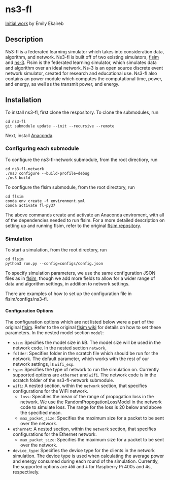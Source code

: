 # ns3-fl

[Initial work](https://github.com/eekaireb/ns3-fl) by Emily Ekaireb

## Description 
Ns3-fl is a federated learning simulator which takes into consideration data, algorithm, and network. Ns3-fl is built off of two existing simulators, [flsim](https://github.com/iQua/flsim) and [ns-3](https://www.nsnam.org). Flsim is the federated learning simulator, which simulates data and algorithm over an ideal network. Ns-3 is an open source discrete event network simulator, created for research and educational use. 
Ns3-fl also contains an power module which computes the computational time, power, and energy, as well as the transmit power, and energy. 

## Installation 
To install ns3-fl, first clone the respository. To clone the submodules, run 

    cd ns3-fl
    git submodule update --init --recursive --remote
    
Next, install [Anaconda](https://www.anaconda.com/products/individual). 

### Configuring each submodule
To configure the ns3-fl-network submodule, from the root directiory, run
    
    cd ns3-fl-network
    ./ns3 configure --build-profile=debug
    ./ns3 build

To configure the flsim submodule, from the root directory, run
    
    cd flsim
    conda env create -f environment.yml
    conda activate fl-py37
    
 The above commands create and activate an Anaconda enviroment, with all of the dependencies needed to run flsim. For a more detailed description on setting up and running flsim, refer to the original [flsim repository](https://github.com/iQua/flsim).
 
### Simulation 
To start a simulation, from the root directory, run 

    cd flsim
    python3 run.py --config=configs/config.json 
    
To specify simulation parameters, we use the same configuration JSON files as in [flsim](https://github.com/iQua/flsim), though we add more fields to allow for a wider range of data and algorithm settings, in addition to network settings. 

There are examples of how to set up the configuration file in flsim/configs/ns3-fl.

#### Configuration Options 
The configuration options which are not listed below were a part of the original [flsim](https://github.com/iQua/flsim). Refer to the original [flsim wiki](https://github.com/iQua/flsim/wiki/Configuration) for details on how to set these parameters. 
In the nested model section `model`: 
* `size`: Specifies the model size in kB. The model size will be used in the network code. 
In the nested section `network`, 
* `folder`: Specifies folder in the scratch file which should be run for the network. The default parameter, which works with the rest of our network settings, is `wifi_exp`. 
* `type`: Specifies the type of network to run the simulation on. Currently supported options are `ethernet` and `wifi`. The network code is in the scratch folder of the ns3-fl-network submodule. 
* `wifi`: A nested section, within the `network` section, that specifies configurations for the WiFi network. 
    * `loss`: Specifies the mean of the range of propogation loss in the network. We use the RandomPropogationLossModel in the network code to simulate loss. The range for the loss is 20 below and above the specified mean. 
    * `max_packet_size`: Specifies the maximum size for a packet to be sent over the network. 
* `ethernet`: A nested section, within the `network` section, that specifies configurations for the Ethernet network. 
    * `max_packet_size`: Specifies the maximum size for a packet to be sent over the network. 
* `device_type`: Specifies the device type for the clients in the network simulation. The device type is used when calculating the average power and energy consumed during each round of the simulation. Currently, the supported options are `400` and `4` for Raspberry Pi 400s and 4s, respectively.

